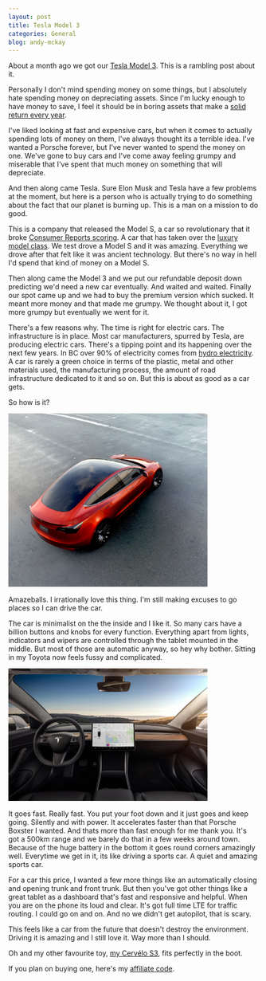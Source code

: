 ```yaml
---
layout: post
title: Tesla Model 3
categories: General
blog: andy-mckay
---
```


About a month ago we got our <a href="https://ts.la/andrew72696">Tesla Model 3</a>. This is a rambling post about it.

Personally I don't mind spending money on some things, but I absolutely hate spending money on depreciating assets. Since I'm lucky enough to have money to save, I feel it should be in boring assets that make a <a href="https://www.vanguardcanada.ca/">solid return every year</a>.

I've liked looking at fast and expensive cars, but when it comes to actually spending lots of money on them, I've always thought its a terrible idea. I've wanted a Porsche forever, but I've never wanted to spend the money on one. We've gone to buy cars and I've come away feeling grumpy and miserable that I've spent that much money on something that will depreciate.

And then along came Tesla. Sure Elon Musk and Tesla have a few problems at the moment, but here is a person who is actually trying to do something about the fact that our planet is burning up. This is a man on a mission to do good.

This is a company that released the Model S, a car so revolutionary that it broke <a href="https://techcrunch.com/2015/08/27/teslas-model-s-p85d-just-broke-consumer-reports-ratings-system-scoring-103-out-of-100/">Consumer Reports scoring</a>. A car that has taken over the <a href="https://cleantechnica.com/2018/04/22/tesla-model-s-crushes-luxury-car-competition-in-usa/">luxury model class</a>. We test drove a Model S and it was amazing. Everything we drove after that felt like it was ancient technology. But there's no way in hell I'd spend that kind of money on a Model S.

Then along came the Model 3 and we put our refundable deposit down predicting we'd need a new car eventually. And waited and waited. Finally our spot came up and we had to buy the premium version which sucked. It meant more money and that made me grumpy. We thought about it, I got more grumpy but eventually we went for it.

There's a few reasons why. The time is right for electric cars. The infrastructure is in place. Most car manufacturers, spurred by Tesla, are producing electric cars. There's a tipping point and its happening over the next few years. In BC over 90% of electricity comes from <a href="https://www.bchydro.com/energy-in-bc/operations/generation.html">hydro electricity</a>. A car is rarely a green choice in terms of the plastic, metal and other materials used, the manufacturing process, the amount of road infrastructure dedicated to it and so on. But this is about as good as a car gets.

So how is it?

<img src="/files/model-3-top.jpg" style="width: 400px">

Amazeballs. I irrationally love this thing. I'm still making excuses to go places so I can drive the car.

The car is minimalist on the the inside and I like it. So many cars have a billion buttons and knobs for every function. Everything apart from lights, indicators and wipers are controlled through the tablet mounted in the middle. But most of those are automatic anyway, so hey why bother. Sitting in my Toyota now feels fussy and complicated.

<img src="/files/model-3-dash.jpg" style="width: 400px">

It goes fast. Really fast. You put your foot down and it just goes and keep going. Silently and with power. It accelerates faster than that Porsche Boxster I wanted. And thats more than fast enough for me thank you. It's got a 500km range and we barely do that in a few weeks around town. Because of the huge battery in the bottom it goes round corners amazingly well. Everytime we get in it, its like driving a sports car. A quiet and amazing sports car.

For a car this price, I wanted a few more things like an automatically closing and opening trunk and front trunk. But then you've got other things like a great tablet as a dashboard that's fast and responsive and helpful. When you are on the phone its loud and clear. It's got full time LTE for traffic routing. I could go on and on. And no we didn't get autopilot, that is scary.

This feels like a car from the future that doesn't destroy the environment. Driving it is amazing and I still love it. Way more than I should.

Oh and my other favourite toy, <a href="https://www.cervelo.com/en/road/s-series/s3">my Cervélo S3</a>, fits perfectly in the boot.

If you plan on buying one, here's my <a href="https://ts.la/andrew72696">affiliate code</a>.
